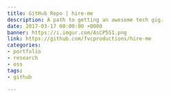 ```yaml
---
title: GitHub Repo | hire-me
description: A path to getting an awesome tech gig.
date: 2017-03-17 00:00:00 +0000
banner: https://i.imgur.com/AsCP5S1.png
link: https://github.com/fvcproductions/hire-me
categories:
- portfolio
- research
- oss
tags:
- github

---
```


